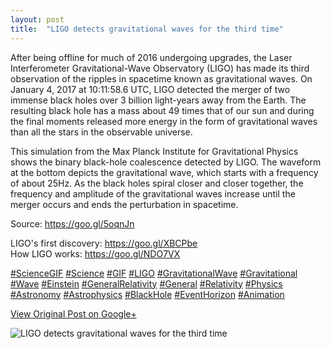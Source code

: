 ```yaml
---
layout: post
title:  "LIGO detects gravitational waves for the third time"
---
```


After being offline for much of 2016 undergoing upgrades, the Laser
Interferometer Gravitational-Wave Observatory (LIGO) has made its third
observation of the ripples in spacetime known as gravitational waves. On
January 4, 2017 at 10:11:58.6 UTC, LIGO detected the merger of two immense
black holes over 3 billion light-years away from the Earth. The resulting
black hole has a mass about 49 times that of our sun and during the final
moments released more energy in the form of gravitational waves than all the
stars in the observable universe.  
  
This simulation from the Max Planck Institute for Gravitational Physics shows
the binary black-hole coalescence detected by LIGO. The waveform at the bottom
depicts the gravitational wave, which starts with a frequency of about 25Hz.
As the black holes spiral closer and closer together, the frequency and
amplitude of the gravitational waves increase until the merger occurs and ends
the perturbation in spacetime.  
  
Source: <https://goo.gl/5oqnJn>  
  
LIGO's first discovery: <https://goo.gl/XBCPbe>  
How LIGO works: <https://goo.gl/NDO7VX>  
  
[#ScienceGIF](https://plus.google.com/s/%23ScienceGIF/posts)
[#Science](https://plus.google.com/s/%23Science/posts)
[#GIF](https://plus.google.com/s/%23GIF/posts)
[#LIGO](https://plus.google.com/s/%23LIGO/posts)
[#GravitationalWave](https://plus.google.com/s/%23GravitationalWave/posts)
[#Gravitational](https://plus.google.com/s/%23Gravitational/posts)
[#Wave](https://plus.google.com/s/%23Wave/posts)
[#Einstein](https://plus.google.com/s/%23Einstein/posts)
[#GeneralRelativity](https://plus.google.com/s/%23GeneralRelativity/posts)
[#General](https://plus.google.com/s/%23General/posts)
[#Relativity](https://plus.google.com/s/%23Relativity/posts)
[#Physics](https://plus.google.com/s/%23Physics/posts)
[#Astronomy](https://plus.google.com/s/%23Astronomy/posts)
[#Astrophysics](https://plus.google.com/s/%23Astrophysics/posts)
[#BlackHole](https://plus.google.com/s/%23BlackHole/posts)
[#EventHorizon](https://plus.google.com/s/%23EventHorizon/posts)
[#Animation](https://plus.google.com/s/%23Animation/posts)

[View Original Post on Google+](https://plus.google.com/+ColinSullender/posts/azza196ajG3)

![LIGO detects gravitational waves for the third time](/assets/img/2017-06-03-LIGO-detects-gravitational-waves-for-the-third-time.gif)
